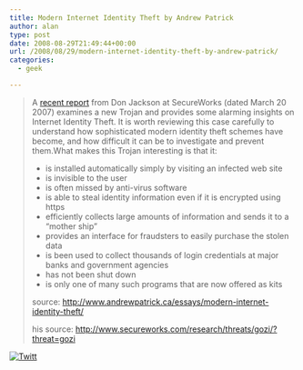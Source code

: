 ```yaml
---
title: Modern Internet Identity Theft by Andrew Patrick
author: alan
type: post
date: 2008-08-29T21:49:44+00:00
url: /2008/08/29/modern-internet-identity-theft-by-andrew-patrick/
categories:
  - geek

---
```

> A [recent report][1]
> from Don Jackson at SecureWorks (dated March 20 2007) examines a new
> Trojan and provides some alarming insights on Internet Identity Theft.
> It is worth reviewing this case carefully to understand how
> sophisticated modern identity theft schemes have become, and how
> difficult it can be to investigate and prevent them.What makes this
> Trojan interesting is that it:
>
>   * is installed automatically simply by visiting an infected web site
>   * is invisible to the user
>   * is often missed by anti-virus software
>   * is able to steal identity information even if it is encrypted using https
>   * efficiently collects large amounts of information and sends it to a “mother ship”
>   * provides an interface for fraudsters to easily purchase the stolen data
>   * is been used to collect thousands of login credentials at major banks and government agencies
>   * has not been shut down
>   * is only one of many such programs that are now offered as kits
>
> source: <http://www.andrewpatrick.ca/essays/modern-internet-identity-theft/>
>
> his source: <http://www.secureworks.com/research/threats/gozi/?threat=gozi></blockquote>
>
>   <a href="http://twitter.com/share?url=https://zeroasterisk.com/2008/08/29/modern-internet-identity-theft-by-andrew-patrick/&text=Modern+Internet+Identity+Theft+by+Andrew+Patrick" target="_blank" title="Click here if you like this article."> <img src="http://zeroasterisk.com/wp-content/plugins/twitter-plugin/images/twitt.gif" alt="Twitt" /> </a>
> </div>

 [1]: http://www.secureworks.com/research/threats/gozi
